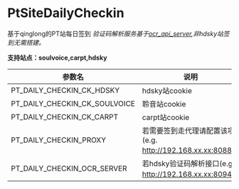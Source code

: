 # PtSiteDailyCheckin
基于qinglong的PT站每日签到
*验证码解析服务基于[ocr_api_server](https://github.com/wurzziyoon/ocr_api_server),非hdsky站签到无需搭建。*

**支持站点：soulvoice,carpt,hdsky**


| 参数名 |说明  |
| --- | --- |
| PT_DAILY_CHECKIN_CK_HDSKY | hdsky站cookie |
| PT_DAILY_CHECKIN_CK_SOULVOICE| 聆音站cookie |
| PT_DAILY_CHECKIN_CK_CARPT | carpt站cookie  |
| PT_DAILY_CHECKIN_PROXY |  若需要签到走代理请配置该项(e.g. http://192.168.xx.xx:8088）|
| PT_DAILY_CHECKIN_OCR_SERVER |  若hdsky验证码解析接口(e.g. http://192.168.xx.xx:8094）|